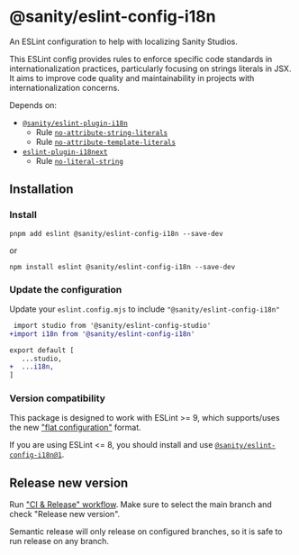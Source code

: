 # @sanity/eslint-config-i18n

An ESLint configuration to help with localizing Sanity Studios.

This ESLint config provides rules to enforce specific code standards in internationalization practices, particularly focusing on strings literals in JSX. It aims to improve code quality and maintainability in projects with internationalization concerns.

Depends on:

- [`@sanity/eslint-plugin-i18n`](https://github.com/sanity-io/eslint-plugin-i18n)
  - Rule [`no-attribute-string-literals`](https://github.com/sanity-io/eslint-plugin-i18n#no-attribute-string-literals)
  - Rule [`no-attribute-template-literals`](https://github.com/sanity-io/eslint-plugin-i18n#no-attribute-template-literals)
- [`eslint-plugin-i18next`](https://github.com/edvardchen/eslint-plugin-i18next)
  - Rule [`no-literal-string`](https://github.com/edvardchen/eslint-plugin-i18next#rule-no-literal-string)

## Installation

### Install

```
pnpm add eslint @sanity/eslint-config-i18n --save-dev
```

or

```
npm install eslint @sanity/eslint-config-i18n --save-dev
```

### Update the configuration

Update your `eslint.config.mjs` to include `"@sanity/eslint-config-i18n"`

```diff
 import studio from '@sanity/eslint-config-studio'
+import i18n from '@sanity/eslint-config-i18n'

export default [
   ...studio,
+  ...i18n,
]
```

### Version compatibility

This package is designed to work with ESLint >= 9, which supports/uses the new ["flat configuration"](https://eslint.org/blog/2022/08/new-config-system-part-2/) format.

If you are using ESLint <= 8, you should install and use [`@sanity/eslint-config-i18n@1`](https://github.com/sanity-io/eslint-config-i18n/tree/v1.1.0).

## Release new version

Run ["CI & Release" workflow](https://github.com/sanity-io/eslint-config-i18n/actions).
Make sure to select the main branch and check "Release new version".

Semantic release will only release on configured branches, so it is safe to run release on any branch.
